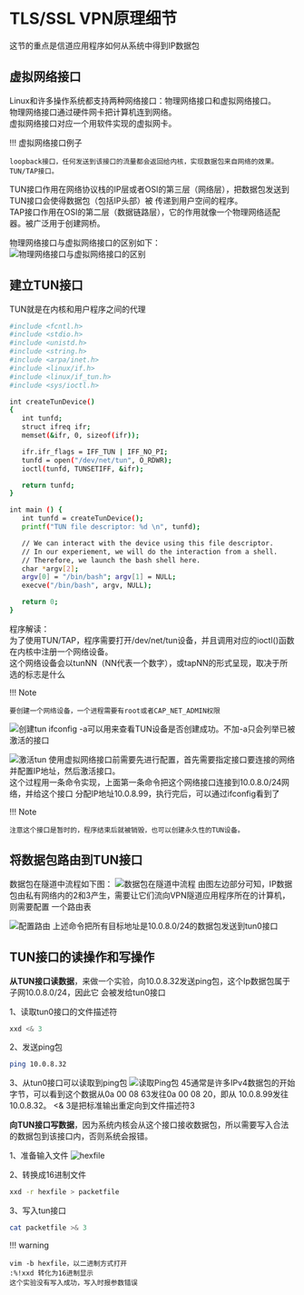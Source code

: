 # TLS/SSL VPN原理细节

这节的重点是信道应用程序如何从系统中得到IP数据包

## 虚拟网络接口

Linux和许多操作系统都支持两种网络接口：物理网络接口和虚拟网络接口。  
物理网络接口通过硬件网卡把计算机连到网络。  
虚拟网络接口对应一个用软件实现的虚拟网卡。  

!!! 虚拟网络接口例子

    loopback接口，任何发送到该接口的流量都会返回给内核，实现数据包来自网络的效果。  
    TUN/TAP接口。
    
TUN接口作用在网络协议栈的IP层或者OSI的第三层（网络层），把数据包发送到TUN接口会使得数据包（包括IP头部）被
传递到用户空间的程序。  
TAP接口作用在OSI的第二层（数据链路层），它的作用就像一个物理网络适配器。被广泛用于创建网桥。  

物理网络接口与虚拟网络接口的区别如下：
![物理网络接口与虚拟网络接口的区别](../img/vpn-interface.png)

## 建立TUN接口

TUN就是在内核和用户程序之间的代理  

```bash
#include <fcntl.h>
#include <stdio.h>
#include <unistd.h>
#include <string.h>
#include <arpa/inet.h>
#include <linux/if.h>
#include <linux/if_tun.h>
#include <sys/ioctl.h>

int createTunDevice()
{
   int tunfd;
   struct ifreq ifr;
   memset(&ifr, 0, sizeof(ifr));

   ifr.ifr_flags = IFF_TUN | IFF_NO_PI; 
   tunfd = open("/dev/net/tun", O_RDWR);
   ioctl(tunfd, TUNSETIFF, &ifr);      

   return tunfd;
}

int main () {
   int tunfd = createTunDevice();
   printf("TUN file descriptor: %d \n", tunfd);

   // We can interact with the device using this file descriptor.
   // In our experiement, we will do the interaction from a shell.
   // Therefore, we launch the bash shell here.
   char *argv[2];
   argv[0] = "/bin/bash"; argv[1] = NULL;
   execve("/bin/bash", argv, NULL);

   return 0;
}
```

程序解读：  
为了使用TUN/TAP，程序需要打开/dev/net/tun设备，并且调用对应的ioctl()函数在内核中注册一个网络设备。  
这个网络设备会以tunNN（NN代表一个数字），或tapNN的形式呈现，取决于所选的标志是什么  

!!! Note

    要创建一个网络设备，一个进程需要有root或者CAP_NET_ADMIN权限

![创建tun](../img/vpn-create-tun.png)
ifconfig -a可以用来查看TUN设备是否创建成功。不加-a只会列举已被激活的接口

![激活tun](../img/vpn-activate-tun.png)
使用虚拟网络接口前需要先进行配置，首先需要指定接口要连接的网络并配置IP地址，然后激活接口。  
这个过程用一条命令实现，上面第一条命令把这个网络接口连接到10.0.8.0/24网络，并给这个接口
分配IP地址10.0.8.99，执行完后，可以通过ifconfig看到了

!!! Note

    注意这个接口是暂时的，程序结束后就被销毁，也可以创建永久性的TUN设备。

## 将数据包路由到TUN接口

数据包在隧道中流程如下图：
![数据包在隧道中流程](../img/vpn-tunnel-view.png)
由图左边部分可知，IP数据包由私有网络内的2和3产生，需要让它们流向VPN隧道应用程序所在的计算机，则需要配置
一个路由表  

![配置路由](../img/vpn-config-route.png)
上述命令把所有目标地址是10.0.8.0/24的数据包发送到tun0接口

## TUN接口的读操作和写操作

**从TUN接口读数据**，来做一个实验，向10.0.8.32发送ping包，这个Ip数据包属于子网10.0.8.0/24，因此它
会被发给tun0接口

1、读取tun0接口的文件描述符
```bash
xxd <& 3
```

2、发送ping包
```bash
ping 10.0.8.32
```

3、从tun0接口可以读取到ping包
![读取Ping包](../img/vpn-read-ping.png)
45通常是许多IPv4数据包的开始字节，可以看到这个数据从0a 00 08 63发往0a 00 08 20，即从
10.0.8.99发往10.0.8.32。 <& 3是把标准输出重定向到文件描述符3

**向TUN接口写数据**，因为系统内核会从这个接口接收数据包，所以需要写入合法的数据包到该接口内，否则系统会报错。  

1、准备输入文件
![hexfile](../img/vpn-hexfile.png)

2、转换成16进制文件
```bash
xxd -r hexfile > packetfile
```

3、写入tun接口
```bash
cat packetfile >& 3
```

!!! warning 

    vim -b hexfile，以二进制方式打开  
    :%!xxd 转化为16进制显示  
    这个实验没有写入成功，写入时报参数错误
